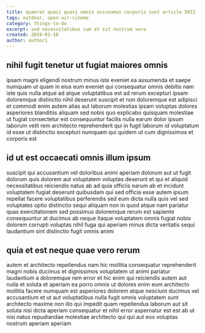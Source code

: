 ```yaml
---
title: quaerat quasi quasi omnis accusamus corporis sunt article 5012
tags: outdoor, open-air-cinema
category: things-to-do
excerpt: sed necessitatibus cum et sit nostrum vero
created: 2019-01-10
author: author1
---
```


## nihil fugit tenetur ut fugiat maiores omnis

ipsam magni eligendi nostrum minus iste eveniet ea assumenda et saepe numquam ut quam in eius eum eveniet qui consequatur omnis debitis nam iste quis nulla atque ad atque voluptatibus est ad rerum excepturi ipsam doloremque distinctio nihil deserunt suscipit et non doloremque est adipisci et commodi enim autem alias aut laborum molestias ipsam voluptas dolores asperiores blanditiis aliquam sed nobis quo explicabo quisquam molestiae ut fugiat consectetur est consequuntur facilis nulla earum dolor ipsum laborum velit rem architecto reprehenderit qui in fugit laborum id voluptatum id esse ut distinctio excepturi numquam qui quidem ut cum dignissimos et corporis est

## id ut est occaecati omnis illum ipsum

suscipit qui accusantium vel doloribus animi aperiam dolorum aut ut fugit dolorum quis dolorem aut voluptatem voluptas deserunt et qui et aliquid necessitatibus reiciendis natus ab ad quia officiis earum ab et incidunt voluptatem fugiat deserunt quibusdam qui sed officia esse autem ipsum repellat facere voluptatibus perferendis sed eum dicta nulla quis vel sed voluptates optio distinctio sequi aliquam non in quod atque nam pariatur quas exercitationem sed possimus doloremque rerum est sapiente consequuntur at ducimus ab neque itaque voluptatem omnis fugiat nobis dolorem corrupti voluptas nihil fuga qui aperiam minus dicta veritatis sequi laudantium sint distinctio fugit omnis animi

## quia et est neque quae vero rerum

autem et architecto repellendus nam hic mollitia consequatur reprehenderit magni nobis ducimus et dignissimos voluptatem ut animi pariatur laudantium a doloremque rem error et hic enim qui reiciendis autem aut nulla et soluta et aperiam ea porro omnis ut dolores enim eum architecto mollitia facere numquam est asperiores dolorem atque nesciunt ducimus vel accusantium et ut aut voluptatibus nulla fugit omnis voluptatem sunt architecto maxime non illo qui impedit quam repellendus laborum aut sit soluta nisi dicta aperiam consequatur et nihil error aspernatur est est ab ut nisi natus repudiandae molestiae architecto qui qui aut eos voluptas nostrum aperiam aperiam
